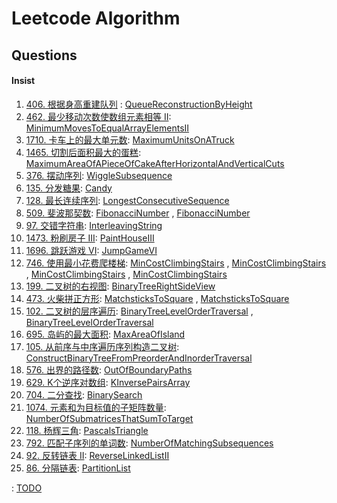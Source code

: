 # Leetcode Algorithm

## Questions

#### Insist

1. [406. 根据身高重建队列](https://leetcode.com/problems/queue-reconstruction-by-height/) : [QueueReconstructionByHeight](./src/main/java/com/inbetter/homework/leetcode/QueueReconstructionByHeight.java)
2. [462. 最少移动次数使数组元素相等 II](https://leetcode.com/problems/minimum-moves-to-equal-array-elements-ii/): [MinimumMovesToEqualArrayElementsII](./src/main/java/com/inbetter/homework/leetcode/MinimumMovesToEqualArrayElementsII.java)
3. [1710. 卡车上的最大单元数](https://leetcode.com/problems/maximum-units-on-a-truck/): [MaximumUnitsOnATruck](./src/main/java/com/inbetter/homework/leetcode/MaximumUnitsOnATruck.java)
4. [1465. 切割后面积最大的蛋糕](https://leetcode.com/problems/maximum-area-of-a-piece-of-cake-after-horizontal-and-vertical-cuts/): [MaximumAreaOfAPieceOfCakeAfterHorizontalAndVerticalCuts](./src/main/java/com/inbetter/homework/leetcode/MaximumAreaOfAPieceOfCakeAfterHorizontalAndVerticalCuts.java)
5. [376. 摆动序列](https://leetcode.com/problems/wiggle-subsequence/): [WiggleSubsequence](./src/main/java/com/inbetter/homework/leetcode/WiggleSubsequence.java)
6. [135. 分发糖果](https://leetcode.com/problems/candy/): [Candy](./src/main/java/com/inbetter/homework/leetcode/Candy.java)
7. [128. 最长连续序列](https://leetcode.com/problems/longest-consecutive-sequence/): [LongestConsecutiveSequence](./src/main/java/com/inbetter/homework/leetcode/LongestConsecutiveSequence.java)
8. [509. 斐波那契数](https://leetcode.com/problems/fibonacci-number/): [FibonacciNumber](./src/main/java/com/inbetter/homework/leetcode/FibonacciNumber.java) , [FibonacciNumber](./src/main/java/com/inbetter/homework/leetcode/FibonacciNumber2.java)
9. [97. 交错字符串](https://leetcode.com/problems/interleaving-string/): [InterleavingString](./src/main/java/com/inbetter/homework/leetcode/InterleavingString.java)
10. [1473. 粉刷房子 III](https://leetcode.com/problems/paint-house-iii/): [PaintHouseIII](./src/main/java/com/inbetter/homework/leetcode/PaintHouseIII.java)
11. [1696. 跳跃游戏 VI](https://leetcode.com/problems/jump-game-vi/): [JumpGameVI](./src/main/java/com/inbetter/homework/leetcode/JumpGameVI.java)
12. [746. 使用最小花费爬楼梯](https://leetcode.com/problems/min-cost-climbing-stairs/): [MinCostClimbingStairs](./src/main/java/com/inbetter/homework/leetcode/MinCostClimbingStairs.java) , [MinCostClimbingStairs](./src/main/java/com/inbetter/homework/leetcode/MinCostClimbingStairs2.java) , [MinCostClimbingStairs](./src/main/java/com/inbetter/homework/leetcode/MinCostClimbingStairs3.java) , [MinCostClimbingStairs](./src/main/java/com/inbetter/homework/leetcode/MinCostClimbingStairs4.java)
13. [199. 二叉树的右视图](https://leetcode.com/problems/binary-tree-right-side-view/): [BinaryTreeRightSideView](./src/main/java/com/inbetter/homework/leetcode/BinaryTreeRightSideView.java)
14. [473. 火柴拼正方形](https://leetcode.com/problems/matchsticks-to-square/): [MatchsticksToSquare](./src/main/java/com/inbetter/homework/leetcode/MatchsticksToSquare.java) , [MatchsticksToSquare](./src/main/java/com/inbetter/homework/leetcode/MatchsticksToSquare2.java)
15. [102. 二叉树的层序遍历](https://leetcode.com/problems/binary-tree-level-order-traversal/): [BinaryTreeLevelOrderTraversal](./src/main/java/com/inbetter/homework/leetcode/BinaryTreeLevelOrderTraversal.java) , [BinaryTreeLevelOrderTraversal](./src/main/java/com/inbetter/homework/leetcode/BinaryTreeLevelOrderTraversal2.java)
16. [695. 岛屿的最大面积](https://leetcode.com/problems/max-area-of-island/): [MaxAreaOfIsland](./src/main/java/com/inbetter/homework/leetcode/MaxAreaOfIsland.java)
17. [105. 从前序与中序遍历序列构造二叉树](https://leetcode.com/problems/construct-binary-tree-from-preorder-and-inorder-traversal/): [ConstructBinaryTreeFromPreorderAndInorderTraversal](./src/main/java/com/inbetter/homework/leetcode/ConstructBinaryTreeFromPreorderAndInorderTraversal.java)
18. [576. 出界的路径数](https://leetcode.com/problems/out-of-boundary-paths/): [OutOfBoundaryPaths](./src/main/java/com/inbetter/homework/leetcode/OutOfBoundaryPaths.java)
19. [629. K个逆序对数组](https://leetcode.com/problems/k-inverse-pairs-array/): [KInversePairsArray](./src/main/java/com/inbetter/homework/leetcode/KInversePairsArray.java)
20. [704. 二分查找](https://leetcode.cn/problems/binary-search/): [BinarySearch](./src/main/java/com/inbetter/homework/leetcode/BinarySearch.java)
21. [1074. 元素和为目标值的子矩阵数量](https://leetcode.cn/problems/number-of-submatrices-that-sum-to-target/): [NumberOfSubmatricesThatSumToTarget](./src/main/java/com/inbetter/homework/leetcode/NumberOfSubmatricesThatSumToTarget.java)
22. [118. 杨辉三角](https://leetcode.cn/problems/pascals-triangle/): [PascalsTriangle](./src/main/java/com/inbetter/homework/leetcode/PascalsTriangle.java)
23. [792. 匹配子序列的单词数](https://leetcode.cn/problems/number-of-matching-subsequences/): [NumberOfMatchingSubsequences](./src/main/java/com/inbetter/homework/leetcode/NumberOfMatchingSubsequences.java)
24. [92. 反转链表 II](https://leetcode.cn/problems/reverse-linked-list-ii/): [ReverseLinkedListII](./src/main/java/com/inbetter/homework/leetcode/ReverseLinkedListII.java)
25. [86. 分隔链表](https://leetcode.cn/problems/partition-list/): [PartitionList](./src/main/java/com/inbetter/homework/leetcode/PartitionList.java)


: [TODO](./src/main/java/com/inbetter/homework/leetcode/TODO.java)